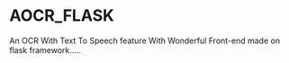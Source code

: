 # AOCR_FLASK
An OCR With Text To Speech feature With Wonderful Front-end made on flask framework..... 
